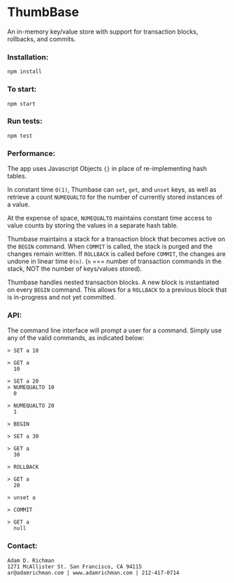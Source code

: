 # ThumbBase
An in-memory key/value store with support for transaction blocks, rollbacks, and commits.

### Installation:
```
npm install
```

### To start:
```
npm start
```

### Run tests:
```
npm test
```

### Performance:

The app uses Javascript Objects ```{}``` in place of re-implementing hash tables.

In constant time ```O(1)```, Thumbase can ```set```, ```get```, and ```unset``` keys, as well as retrieve a count ```NUMEQUALTO``` for the number of currently stored instances of a value.

At the expense of space, ```NUMEQUALTO``` maintains constant time access to value counts by storing the values in a separate hash table. 

Thumbase maintains a stack for a transaction block that becomes active on the ```BEGIN``` command. When ```COMMIT``` is called, the stack is purged and the changes remain written. If ```ROLLBACK``` is called before ```COMMIT```, the changes are undone in linear time ```0(n)```. (```n``` === number of transaction commands in the stack, NOT the number of keys/values stored).

Thumbase handles nested transaction blocks. A new block is instantiated on every ```BEGIN``` command. This allows for a ```ROLLBACK``` to a previous block that is in-progress and not yet committed.

### API:
The command line interface will prompt a user for a command. Simply use any of the valid commands, as indicated below:
```
> SET a 10

> GET a
  10
 
> SET a 20
> NUMEQUALTO 10
  0
 
> NUMEQUALTO 20
  1
 
> BEGIN
 
> SET a 30
 
> GET a
  30
 
> ROLLBACK
 
> GET a
  20
 
> unset a
 
> COMMIT
 
> GET a
  null   
```


### Contact:
```
Adam D. Richman 
1271 McAllister St. San Francisco, CA 94115
ar@adamrichman.com | www.adamrichman.com | 212-417-0714
```